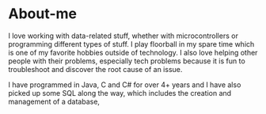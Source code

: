 # About-me
I love working with data-related stuff, whether with microcontrollers or programming different types of stuff.
I play floorball in my spare time which is one of my favorite hobbies outside of technology. I also love helping other
people with their problems, especially tech problems because it is fun to troubleshoot and discover the root cause of an issue.

I have programmed in Java, C and C# for over 4+ years and I have also picked up some SQL along the way, which includes the creation and
management of a database,

